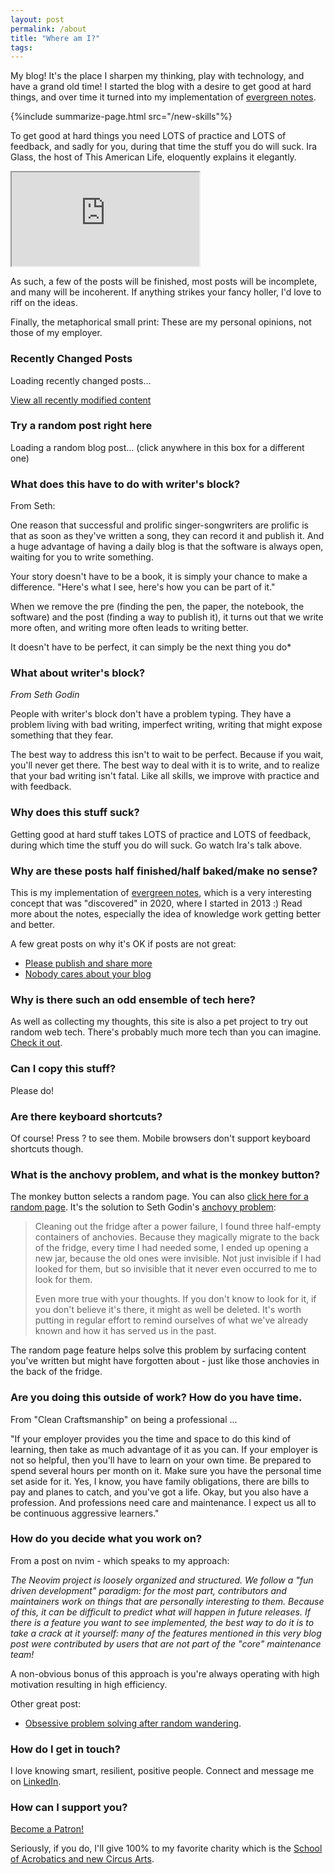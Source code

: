 ```yaml
---
layout: post
permalink: /about
title: "Where am I?"
tags:
---
```


My blog! It's the place I sharpen my thinking, play with technology, and have a grand old time! I started the blog with a desire to get good at hard things, and over time it turned into my implementation of [evergreen notes](https://notes.andymatuschak.org/z4SDCZQeRo4xFEQ8H4qrSqd68ucpgE6LU155C).

{%include summarize-page.html src="/new-skills"%}

To get good at hard things you need LOTS of practice and LOTS of feedback, and sadly for you, during that time the stuff you do will suck. Ira Glass, the host of This American Life, eloquently explains it elegantly.

<div class="ratio ratio-16x9">
  <iframe
    class="embed-responsive-item"
    src="https://player.vimeo.com/video/176325518?color=1fc9a2&portrait=0"
    allowfullscreen
  ></iframe>
</div>

As such, a few of the posts will be finished, most posts will be incomplete, and many will be incoherent. If anything strikes your fancy holler, I'd love to riff on the ideas.

Finally, the metaphorical small print: These are my personal opinions, not those of my employer.

### Recently Changed Posts

<div id="recent-posts">
  <p>Loading recently changed posts...</p>
</div>

<p>
  <a href="/recent">View all recently modified content</a>
</p>

### Try a random post right here

<div class='alert alert-info' id="random-blog-post">
    Loading a random blog post... (click anywhere in this box for a different one)
</div>

<script type="module">
    import { append_randomizer_div, make_random_post_html } from '/assets/js/index.js';
    append_randomizer_div("#random-blog-post", async () => await make_random_post_html());
</script>

### What does this have to do with writer's block?

From Seth:

One reason that successful and prolific singer-songwriters are prolific is that as soon as they've written a song, they can record it and publish it. And a huge advantage of having a daily blog is that the software is always open, waiting for you to write something.

Your story doesn't have to be a book, it is simply your chance to make a difference. "Here's what I see, here's how you can be part of it."

When we remove the pre (finding the pen, the paper, the notebook, the software) and the post (finding a way to publish it), it turns out that we write more often, and writing more often leads to writing better.

It doesn't have to be perfect, it can simply be the next thing you do\*

### What about writer's block?

_From Seth Godin_

People with writer's block don't have a problem typing. They have a problem living with bad writing, imperfect writing, writing that might expose something that they fear.

The best way to address this isn't to wait to be perfect. Because if you wait, you'll never get there. The best way to deal with it is to write, and to realize that your bad writing isn't fatal. Like all skills, we improve with practice and with feedback.

### Why does this stuff suck?

Getting good at hard stuff takes LOTS of practice and LOTS of feedback, during which time the stuff you do will suck. Go watch Ira's talk above.

### Why are these posts half finished/half baked/make no sense?

This is my implementation of [evergreen notes](https://notes.andymatuschak.org/z4SDCZQeRo4xFEQ8H4qrSqd68ucpgE6LU155C), which is a very interesting concept that was "discovered" in 2020, where I started in 2013 :) Read more about the notes, especially the idea of knowledge work getting better and better.

A few great posts on why it's OK if posts are not great:

- [Please publish and share more](https://micro.webology.dev/2024/11/02/please-publish-and.html)
- [Nobody cares about your blog](https://www.alexmolas.com/2023/07/15/nobody-cares-about-your-blog.html)

### Why is there such an odd ensemble of tech here?

As well as collecting my thoughts, this site is also a pet project to try out random web tech. There's probably much more tech than you can imagine. [Check it out](https://github.com/idvorkin/idvorkin.github.io).

### Can I copy this stuff?

Please do!

### Are there keyboard shortcuts?

Of course! Press ? to see them. Mobile browsers don't support keyboard shortcuts though.

### What is the anchovy problem, and what is the monkey button?

The monkey button selects a random page. You can also <a href="/random">click here for a random page</a>. It's the solution to Seth Godin's <a href="https://seths.blog/2020/12/if-you-dont-know-you-have-it/">anchovy problem</a>:

> Cleaning out the fridge after a power failure, I found three half-empty containers of anchovies. Because they magically migrate to the back of the fridge, every time I had needed some, I ended up opening a new jar, because the old ones were invisible. Not just invisible if I had looked for them, but so invisible that it never even occurred to me to look for them.
>
> Even more true with your thoughts. If you don't know to look for it, if you don't believe it's there, it might as well be deleted. It's worth putting in regular effort to remind ourselves of what we've already known and how it has served us in the past.

The random page feature helps solve this problem by surfacing content you've written but might have forgotten about - just like those anchovies in the back of the fridge.

### Are you doing this outside of work? How do you have time.

From "Clean Craftsmanship" on being a professional ...

"If your employer provides you the time and space to do this kind of learning, then take as much advantage of it as you can. If your employer is not so helpful, then you'll have to learn on your own time. Be prepared to spend several hours per month on it. Make sure you have the personal time set aside for it. Yes, I know, you have family obligations, there are bills to pay and planes to catch, and you've got a life. Okay, but you also have a profession. And professions need care and maintenance. I expect us all to be continuous aggressive learners."

### How do you decide what you work on?

From a post on nvim - which speaks to my approach:

_The Neovim project is loosely organized and structured. We follow a "fun driven development" paradigm: for the most part, contributors and maintainers work on things that are personally interesting to them. Because of this, it can be difficult to predict what will happen in future releases. If there is a feature you want to see implemented, the best way to do it is to take a crack at it yourself: many of the features mentioned in this very blog post were contributed by users that are not part of the "core" maintenance team!_

A non-obvious bonus of this approach is you're always operating with high motivation resulting in high efficiency.

Other great post:

- [Obsessive problem solving after random wandering](https://world.hey.com/dhh/obsessive-problem-solving-followed-by-aimless-wandering-b8e94e0a).

### How do I get in touch?

I love knowing smart, resilient, positive people. Connect and message me on [LinkedIn](/linkedin).

### How can I support you?

<a href="https://www.patreon.com/bePatron?u=23788263" data-patreon-widget-type="become-patron-button">Become a Patron!</a><script async src="https://c6.patreon.com/becomePatronButton.bundle.js"></script>

Seriously, if you do, I'll give 100% to my favorite charity which is the [School of Acrobatics and new Circus Arts](https://sancaseattle.org/support/give-today/).
